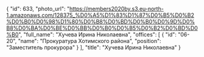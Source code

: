 {
    "id": 633,
    "photo_url": "https://members2020by.s3.eu-north-1.amazonaws.com/128375_%D0%A5%D1%83%D1%87%D0%B5%D0%B2%D0%B0%D0%98%D1%80%D0%B8%D0%BD%D0%B0%D0%9D%D0%B8%D0%BA%D0%BE%D0%BB%D0%B0%D0%B5%D0%B2%D0%BD%D0%B0",
    "full_name": "Хучева Ирина Николаевна",
    "offices": [
        {
            "id": "06-20",
            "name": "Прокуратура Хотимского района",
            "position": "Заместитель прокурора"
        }
    ],
    "title": "Хучева Ирина Николаевна"
}